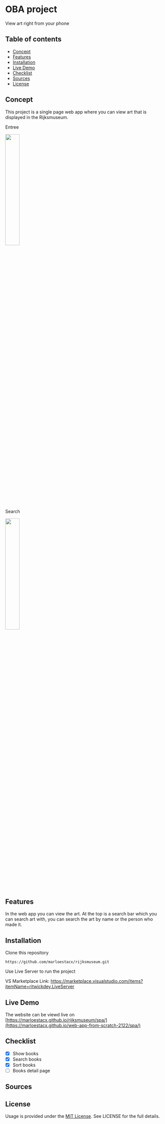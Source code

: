 # OBA project
View art right from your phone

## Table of contents
* [Concept](https://github.com/marloestacx/OBA#concept)
* [Features](https://github.com/marloestacx/OBA#features)
* [Installation](https://github.com/marloestacx/OBA#installation)
* [Live Demo](https://github.com/marloestacx/OBA#live-demo)
* [Checklist](https://github.com/marloestacx/OBA#checklist)
* [Sources](https://github.com/marloestacx/OBA#sources)
* [License](https://github.com/marloestacx/OBA#license)

## Concept
This project is a single page web app where you can view art that is displayed in the Rijksmuseum. 

Entree

<!-- <img src="https://github.com/marloestacx/rijksmuseum/wiki/images/home.png" width="30%"> -->
<img src="https://github.com/marloestacx/rijksmuseum/wiki/images/home.png" width="30%"> 

Search

<img src="https://github.com/marloestacx/rijksmuseum/wiki/images/search.png" width="30%"> 

## Features
In the web app you can view the art. At the top is a search bar which you can search art with, you can search the art by name or the person who made it. 

## Installation 
Clone this repository

`https://github.com/marloestacx/rijksmuseum.git`

Use Live Server to run the project

VS Marketplace Link: https://marketplace.visualstudio.com/items?itemName=ritwickdey.LiveServer

## Live Demo
The website can be viewd live on [https://marloestacx.github.io/rijksmuseum/spa/](https://marloestacx.github.io/web-app-from-scratch-2122/spa/)

## Checklist
- [x] Show books
- [x] Search books
- [x] Sort books
- [ ] Books detail page

## Sources


## License
Usage is provided under the [MIT License](https://github.com/marloestacx/rijksmuseum/blob/main/LICENSE). See LICENSE for the full details.

<!-- Add a link to your live demo in Github Pages 🌐-->

<!-- ☝️ replace this description with a description of your own work -->

<!-- replace the code in the /docs folder with your own, so you can showcase your work with GitHub Pages 🌍 -->

<!-- Add a nice poster image here at the end of the week, showing off your shiny frontend 📸 -->

<!-- Maybe a table of contents here? 📚 -->

<!-- How about a section that describes how to install this project? 🤓 -->

<!-- ...but how does one use this project? What are its features 🤔 -->

<!-- What external data source is featured in your project and what are its properties 🌠 -->

<!-- Maybe a checklist of done stuff and stuff still on your wishlist? ✅ -->

<!-- How about a license here? 📜 (or is it a licence?) 🤷 -->

